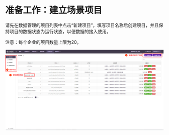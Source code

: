 # 准备工作：建立场景项目

请先在数据管理的项目列表中点击“新建项目”，填写项目名称后创建项目，并且保持项目的数据状态为运行状态，以便数据的接入使用。

注意：每个企业的项目数量上限为20。

![](/assets/kssy/1.png)


